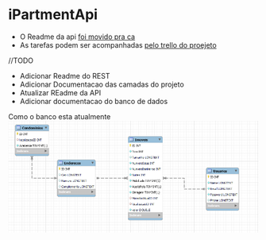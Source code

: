 # iPartmentApi

* O Readme da api [foi movido pra ca](https://github.com/IzGabs/iPartmentApi/tree/master/API)
* As tarefas podem ser acompanhadas [pelo trello do proejeto](https://trello.com/b/d2rBujd4/tcc)


//TODO 
 * Adicionar Readme do REST 
 * Adicionar Documentacao das camadas do projeto
 * Atualizar REadme da API 
 * Adicionar documentacao do banco de dados


Como o banco esta atualmente
![alt text](https://github.com/IzGabs/iPartmentApi/blob/master/Documents/Como%20o%20banco%20esta%20agora.PNG?raw=true)
